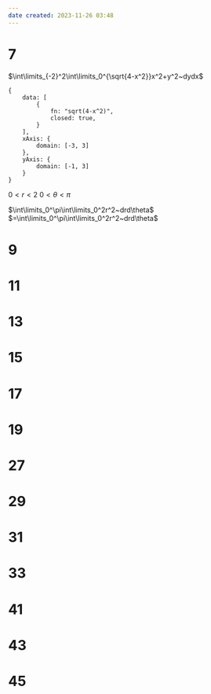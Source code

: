 ```yaml
---
date created: 2023-11-26 03:48
---
```


# 7

$\int\limits_{-2}^2\int\limits_0^{\sqrt{4-x^2}}x^2+y^2~dydx$


```function-plot
{
	data: [
		{
			fn: "sqrt(4-x^2)",
			closed: true,
		}
	],
	xAxis: {
		domain: [-3, 3]
	},
	yAxis: {
		domain: [-1, 3]
	}
}
```

$0<r<2$
$0<\theta<\pi$

$\int\limits_0^\pi\int\limits_0^2r^2~drd\theta$
$=\int\limits_0^\pi\int\limits_0^2r^2~drd\theta$

# 9

# 11

# 13

# 15

# 17

# 19

# 27

# 29

# 31

# 33

# 41

# 43

# 45
